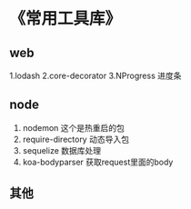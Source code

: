 # 《常用工具库》
## web
1.lodash
2.core-decorator
3.NProgress 进度条
## node
1. nodemon 这个是热重启的包
2. require-directory 动态导入包
3. sequelize 数据库处理
4. koa-bodyparser 获取request里面的body
## 其他